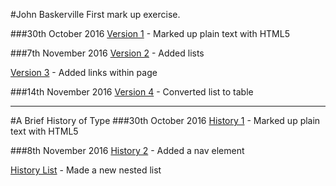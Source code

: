 #John Baskerville
First mark up exercise.

###30th October 2016
[Version 1](http://SaysKez.github.io/john-baskerville/john-baskerville1.html) - Marked up plain text with HTML5

###7th November 2016
[Version 2](http://SaysKez.github.io/john-baskerville/john-baskerville2.html) - Added lists

[Version 3](http://SaysKez.github.io/john-baskerville/john-baskerville3.html) - Added links within page

###14th November 2016
[Version 4](http://SaysKez.github.io/john-baskerville/john-baskerville4.html) - Converted list to table

---

#A Brief History of Type
###30th October 2016
[History 1](http://SaysKez.github.io/john-baskerville/history1.html) - Marked up plain text with HTML5

###8th November 2016
[History 2](http://SaysKez.github.io/john-baskerville/history2.html) - Added a nav element

[History List](http://SaysKez.github.io/john-baskerville/history-list.html) - Made a new nested list